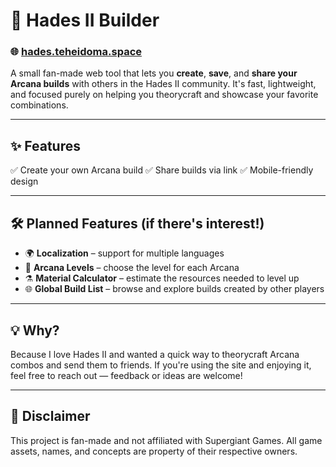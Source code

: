 # 🔮 Hades II Builder

### 🌐 [hades.teheidoma.space](https://hades.teheidoma.space)

A small fan-made web tool that lets you **create**, **save**, and **share your Arcana builds** with others in the Hades II community. It's fast, lightweight, and focused purely on helping you theorycraft and showcase your favorite combinations.

---

## ✨ Features

✅ Create your own Arcana build
✅ Share builds via link
✅ Mobile-friendly design

---

## 🛠 Planned Features (if there's interest!)

* 🌍 **Localization** – support for multiple languages
* 🧙 **Arcana Levels** – choose the level for each Arcana
* ⚗️ **Material Calculator** – estimate the resources needed to level up
* 🌐 **Global Build List** – browse and explore builds created by other players

---

## 💡 Why?

Because I love Hades II and wanted a quick way to theorycraft Arcana combos and send them to friends. If you're using the site and enjoying it, feel free to reach out — feedback or ideas are welcome!

---

## 🚧 Disclaimer

This project is fan-made and not affiliated with Supergiant Games. All game assets, names, and concepts are property of their respective owners.
